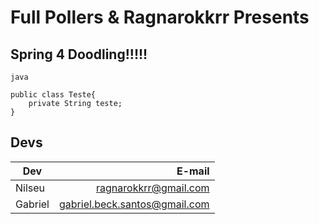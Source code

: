 Full Pollers & Ragnarokkrr Presents
===================================

Spring 4 Doodling!!!!!
----------------------


```
java

public class Teste{
	private String teste;
}

```

Devs
-------

| Dev      | E-mail                |
| -------- | ---------------------:|
| Nilseu   | ragnarokkrr@gmail.com |
| Gabriel  |gabriel.beck.santos@gmail.com  |

